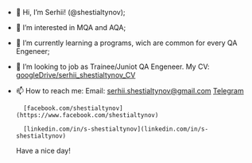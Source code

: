 - 👋 Hi, I’m Serhii! (@shestialtynov);
- 👀 I’m interested in MQA and AQA;
- 🌱 I’m currently learning a programs, wich are common for every QA Engeneer;
- 💞️ I’m looking to job as Trainee/Juniot QA Engeneer.
        My CV:  [googleDrive/serhii_shestialtynov_CV](https://drive.google.com/file/d/1-Z0SnY8szHUx3AtORBSMWY0xcejQDMMY/view?usp=sharing)
- 📫 How to reach me:
        Email: serhii.shestialtynov@gmail.com
        [Telegram](t.me/s_shestialtynov)
        
        [facebook.com/shestialtynov](https://www.facebook.com/shestialtynov)
        
        [linkedin.com/in/s-shestialtynov](linkedin.com/in/s-shestialtynov)

    Have a nice day! 
        

<!---
shestialtynov/shestialtynov is a ✨ special ✨ repository because its `README.md` (this file) appears on your GitHub profile.
You can click the Preview link to take a look at your changes.
--->
